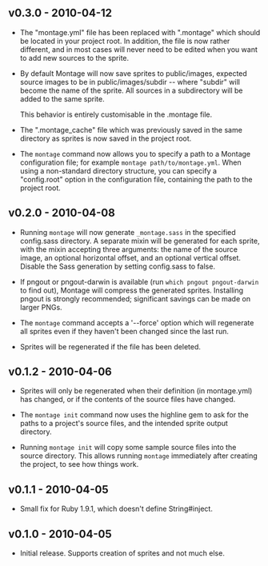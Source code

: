 v0.3.0 - 2010-04-12
-------------------

* The "montage.yml" file has been replaced with ".montage" which should be
  located in your project root. In addition, the file is now rather different,
  and in most cases will never need to be edited when you want to add new
  sources to the sprite.

* By default Montage will now save sprites to public/images, expected source
  images to be in public/images/subdir -- where "subdir" will become the name
  of the sprite. All sources in a subdirectory will be added to the same
  sprite.

  This behavior is entirely customisable in the .montage file.

* The ".montage_cache" file which was previously saved in the same directory
  as sprites is now saved in the project root.

* The `montage` command now allows you to specify a path to a Montage
  configuration file; for example `montage path/to/montage.yml`. When using
  a non-standard directory structure, you can specify a "config.root" option
  in the configuration file, containing the path to the project root.

v0.2.0 - 2010-04-08
-------------------

* Running `montage` will now generate `_montage.sass` in the specified
  config.sass directory. A separate mixin will be generated for each sprite,
  with the mixin accepting three arguments: the name of the source image, an
  optional horizontal offset, and an optional vertical offset. Disable the
  Sass generation by setting config.sass to false.

* If pngout or pngout-darwin is available (run `which pngout pngout-darwin` to
  find out), Montage will compress the generated sprites. Installing pngout
  is strongly recommended; significant savings can be made on larger PNGs.

* The `montage` command accepts a '--force' option which will regenerate all
  sprites even if they haven't been changed since the last run.

* Sprites will be regenerated if the file has been deleted.

v0.1.2 - 2010-04-06
-------------------

* Sprites will only be regenerated when their definition (in montage.yml) has
  changed, or if the contents of the source files have changed.

* The `montage init` command now uses the highline gem to ask for the paths to
  a project's source files, and the intended sprite output directory.

* Running `montage init` will copy some sample source files into the source
  directory. This allows running `montage` immediately after creating the
  project, to see how things work.

v0.1.1 - 2010-04-05
-------------------

* Small fix for Ruby 1.9.1, which doesn't define String#inject.

v0.1.0 - 2010-04-05
-------------------

* Initial release. Supports creation of sprites and not much else.

